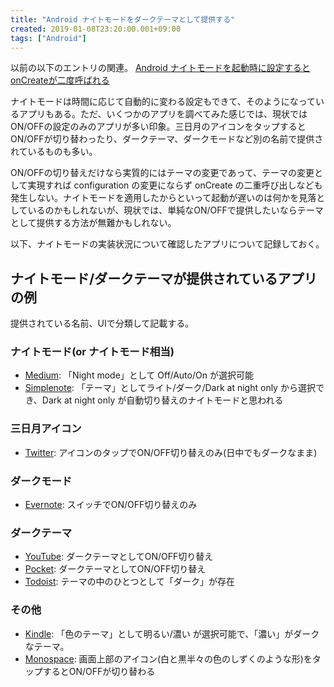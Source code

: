 ```yaml
---
title: "Android ナイトモードをダークテーマとして提供する"
created: 2019-01-08T23:20:00.001+09:00
tags: ["Android"]
---
```

以前の以下のエントリの関連。
[Android ナイトモードを起動時に設定するとonCreateが二度呼ばれる](https://ksoichiro.blogspot.com/2018/12/android-oncreate.html)

ナイトモードは時間に応じて自動的に変わる設定もできて、そのようになっているアプリもある。ただ、いくつかのアプリを調べてみた感じでは、現状ではON/OFFの設定のみのアプリが多い印象。三日月のアイコンをタップするとON/OFFが切り替わったり、ダークテーマ、ダークモードなど別の名前で提供されているものも多い。

ON/OFFの切り替えだけなら実質的にはテーマの変更であって、テーマの変更として実現すれば configuration の変更にならず onCreate の二重呼び出しなども発生しない。ナイトモードを適用したからといって起動が遅いのは何かを見落としているのかもしれないが、現状では、単純なON/OFFで提供したいならテーマとして提供する方法が無難かもしれない。

以下、ナイトモードの実装状況について確認したアプリについて記録しておく。
<!--more-->

## ナイトモード/ダークテーマが提供されているアプリの例

提供されている名前、UIで分類して記載する。

### ナイトモード(or ナイトモード相当)

- [Medium](https://play.google.com/store/apps/details?id=com.medium.reader): 「Night mode」として Off/Auto/On が選択可能
- [Simplenote](https://play.google.com/store/apps/details?id=com.automattic.simplenote): 「テーマ」としてライト/ダーク/Dark at night only から選択でき、Dark at night only が自動切り替えのナイトモードと思われる

### 三日月アイコン

- [Twitter](https://play.google.com/store/apps/details?id=com.twitter.android): アイコンのタップでON/OFF切り替えのみ(日中でもダークなまま)

### ダークモード

- [Evernote](https://play.google.com/store/apps/details?id=com.evernote): スイッチでON/OFF切り替えのみ

### ダークテーマ

- [YouTube](https://play.google.com/store/apps/details?id=com.google.android.youtube): ダークテーマとしてON/OFF切り替え
- [Pocket](https://play.google.com/store/apps/details?id=com.ideashower.readitlater.pro): ダークテーマとしてON/OFF切り替え
- [Todoist](https://play.google.com/store/apps/details?id=com.todoist): テーマの中のひとつとして「ダーク」が存在

### その他

- [Kindle](https://play.google.com/store/apps/details?id=com.amazon.kindle): 「色のテーマ」として明るい/濃い が選択可能で、「濃い」がダークなテーマ。
- [Monospace](https://play.google.com/store/apps/details?id=com.underwood.monospace): 画面上部のアイコン(白と黒半々の色のしずくのような形)をタップするとON/OFFが切り替わる
